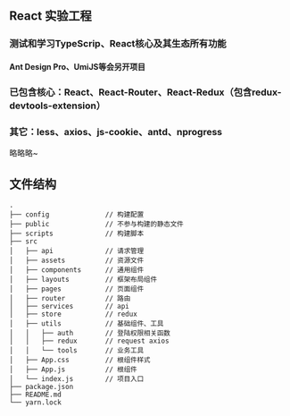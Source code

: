 ## React 实验工程

### 测试和学习TypeScrip、React核心及其生态所有功能
#### Ant Design Pro、UmiJS等会另开项目

### 已包含核心：React、React-Router、React-Redux（包含redux-devtools-extension）

### 其它：less、axios、js-cookie、antd、nprogress

略略略~

## 文件结构

```shell
.
├── config              // 构建配置
├── public              // 不参与构建的静态文件
├── scripts             // 构建脚本
├── src                 
│   ├── api             // 请求管理
│   ├── assets          // 资源文件
│   ├── components      // 通用组件
│   ├── layouts         // 框架布局组件
│   ├── pages           // 页面组件
│   ├── router          // 路由
│   ├── services        // api
│   ├── store           // redux
│   ├── utils           // 基础组件、工具
│   │   ├── auth        // 登陆权限相关函数
│   │   ├── redux       // request axios
│   │   └── tools       // 业务工具
│   ├── App.css         // 根组件样式
│   ├── App.js          // 根组件
│   └── index.js        // 项目入口
├── package.json
├── README.md
└── yarn.lock
```
